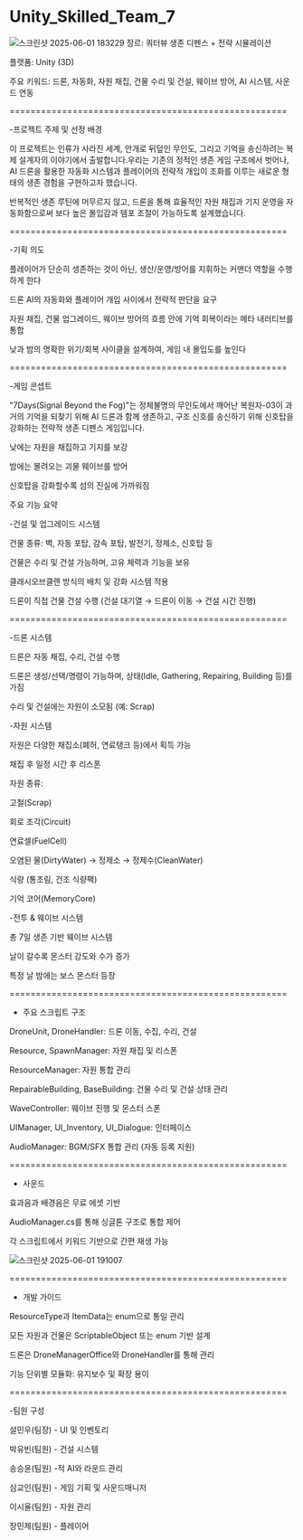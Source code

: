 # Unity_Skilled_Team_7

![스크린샷 2025-06-01 183229](https://github.com/user-attachments/assets/15be0891-e2eb-4e42-b0f9-94cf1885bada)
장르: 쿼터뷰 생존 디펜스 + 전략 시뮬레이션

플랫폼: Unity (3D)

주요 키워드: 드론, 자동화, 자원 채집, 건물 수리 및 건설, 웨이브 방어, AI 시스템, 사운드 연동

=====================================================

-프로젝트 주제 및 선정 배경

이 프로젝트는 인류가 사라진 세계, 안개로 뒤덮인 무인도, 그리고 기억을 송신하려는 복제 설계자의 이야기에서 출발합니다.우리는 기존의 정적인 생존 게임 구조에서 벗어나, AI 드론을 활용한 자동화 시스템과 플레이어의 전략적 개입이 조화를 이루는 새로운 형태의 생존 경험을 구현하고자 했습니다.

반복적인 생존 루틴에 머무르지 않고, 드론을 통해 효율적인 자원 채집과 기지 운영을 자동화함으로써 보다 높은 몰입감과 템포 조절이 가능하도록 설계했습니다.

=====================================================

-기획 의도

플레이어가 단순히 생존하는 것이 아닌, 생산/운영/방어를 지휘하는 커맨더 역할을 수행하게 한다

드론 AI의 자동화와 플레이어 개입 사이에서 전략적 판단을 요구

자원 채집, 건물 업그레이드, 웨이브 방어의 흐름 안에 기억 회복이라는 메타 내러티브를 통합

낮과 밤의 명확한 위기/회복 사이클을 설계하여, 게임 내 몰입도를 높인다

=====================================================

-게임 콘셉트

"7Days(Signal Beyond the Fog)"는 정체불명의 무인도에서 깨어난 복원자-03이 과거의 기억을 되찾기 위해 AI 드론과 함께 생존하고, 구조 신호를 송신하기 위해 신호탑을 강화하는 전략적 생존 디펜스 게임입니다.

낮에는 자원을 채집하고 기지를 보강

밤에는 몰려오는 괴물 웨이브를 방어

신호탑을 강화할수록 섬의 진실에 가까워짐

 주요 기능 요약

-건설 및 업그레이드 시스템

건물 종류: 벽, 자동 포탑, 감속 포탑, 발전기, 정제소, 신호탑 등

건물은 수리 및 건설 가능하며, 고유 체력과 기능을 보유

클래시오브클랜 방식의 배치 및 강화 시스템 적용

드론이 직접 건물 건설 수행 (건설 대기열 → 드론이 이동 → 건설 시간 진행)

=====================================================

-드론 시스템

드론은 자동 채집, 수리, 건설 수행

드론은 생성/선택/명령이 가능하며, 상태(Idle, Gathering, Repairing, Building 등)를 가짐

수리 및 건설에는 자원이 소모됨 (예: Scrap)

-자원 시스템

자원은 다양한 채집소(폐허, 연료탱크 등)에서 획득 가능

채집 후 일정 시간 후 리스폰

자원 종류:

고철(Scrap)

회로 조각(Circuit)

연료셀(FuelCell)

오염된 물(DirtyWater) → 정제소 → 정제수(CleanWater)

식량 (통조림, 건조 식량팩)

기억 코어(MemoryCore)

-전투 & 웨이브 시스템

총 7일 생존 기반 웨이브 시스템

날이 갈수록 몬스터 강도와 수가 증가

특정 날 밤에는 보스 몬스터 등장

=====================================================

- 주요 스크립트 구조

DroneUnit, DroneHandler: 드론 이동, 수집, 수리, 건설

Resource, SpawnManager: 자원 채집 및 리스폰

ResourceManager: 자원 통합 관리

RepairableBuilding, BaseBuilding: 건물 수리 및 건설 상태 관리

WaveController: 웨이브 진행 및 몬스터 스폰

UIManager, UI_Inventory, UI_Dialogue: 인터페이스

AudioManager: BGM/SFX 통합 관리 (자동 등록 지원)

=====================================================

- 사운드

효과음과 배경음은 무료 에셋 기반

AudioManager.cs를 통해 싱글톤 구조로 통합 제어

각 스크립트에서 키워드 기반으로 간편 재생 가능

![스크린샷 2025-06-01 191007](https://github.com/user-attachments/assets/30809c8a-1277-4284-9ead-9eec872f76b3)

=====================================================

- 개발 가이드

ResourceType과 ItemData는 enum으로 통일 관리

모든 자원과 건물은 ScriptableObject 또는 enum 기반 설계

드론은 DroneManagerOffice와 DroneHandler를 통해 관리

기능 단위별 모듈화: 유지보수 및 확장 용이

=====================================================

-팀원 구성

  설민우(팀장) - UI 및 인벤토리
  
  박유빈(팀원) - 건설 시스템

  송승윤(팀원) -적 AI와 라운드 관리

  심교인(팀원) - 게임 기획 및 사운드매니저

  이시율(팀원) - 자원 관리

  장민제(팀원) - 플레이어







